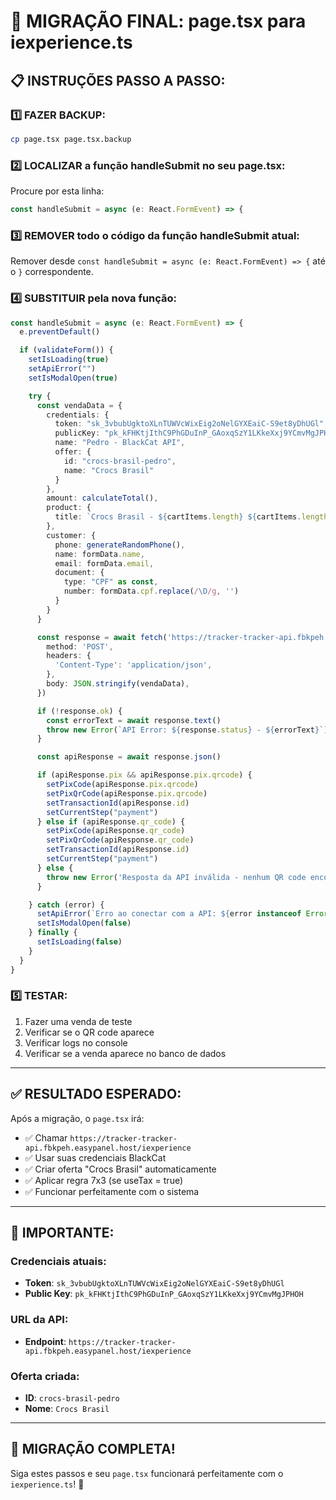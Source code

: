 # 🔄 MIGRAÇÃO FINAL: page.tsx para iexperience.ts

## 📋 **INSTRUÇÕES PASSO A PASSO:**

### **1️⃣ FAZER BACKUP:**
```bash
cp page.tsx page.tsx.backup
```

### **2️⃣ LOCALIZAR a função handleSubmit no seu page.tsx:**
Procure por esta linha:
```typescript
const handleSubmit = async (e: React.FormEvent) => {
```

### **3️⃣ REMOVER todo o código da função handleSubmit atual:**
Remover desde `const handleSubmit = async (e: React.FormEvent) => {` até o `}` correspondente.

### **4️⃣ SUBSTITUIR pela nova função:**
```typescript
const handleSubmit = async (e: React.FormEvent) => {
  e.preventDefault()

  if (validateForm()) {
    setIsLoading(true)
    setApiError("")
    setIsModalOpen(true)

    try {
      const vendaData = {
        credentials: {
          token: "sk_3vbubUgktoXLnTUWVcWixEig2oNelGYXEaiC-S9et8yDhUGl",
          publicKey: "pk_kFHKtjIthC9PhGDuInP_GAoxqSzY1LKkeXxj9YCmvMgJPHOH",
          name: "Pedro - BlackCat API",
          offer: {
            id: "crocs-brasil-pedro",
            name: "Crocs Brasil"
          }
        },
        amount: calculateTotal(),
        product: {
          title: `Crocs Brasil - ${cartItems.length} ${cartItems.length === 1 ? 'item' : 'itens'}`,
        },
        customer: {
          phone: generateRandomPhone(),
          name: formData.name,
          email: formData.email,
          document: {
            type: "CPF" as const,
            number: formData.cpf.replace(/\D/g, '')
          }
        }
      }

      const response = await fetch('https://tracker-tracker-api.fbkpeh.easypanel.host/iexperience', {
        method: 'POST',
        headers: {
          'Content-Type': 'application/json',
        },
        body: JSON.stringify(vendaData),
      })

      if (!response.ok) {
        const errorText = await response.text()
        throw new Error(`API Error: ${response.status} - ${errorText}`)
      }

      const apiResponse = await response.json()

      if (apiResponse.pix && apiResponse.pix.qrcode) {
        setPixCode(apiResponse.pix.qrcode)
        setPixQrCode(apiResponse.pix.qrcode)
        setTransactionId(apiResponse.id)
        setCurrentStep("payment")
      } else if (apiResponse.qr_code) {
        setPixCode(apiResponse.qr_code)
        setPixQrCode(apiResponse.qr_code)
        setTransactionId(apiResponse.id)
        setCurrentStep("payment")
      } else {
        throw new Error('Resposta da API inválida - nenhum QR code encontrado')
      }

    } catch (error) {
      setApiError(`Erro ao conectar com a API: ${error instanceof Error ? error.message : String(error)}`)
      setIsModalOpen(false)
    } finally {
      setIsLoading(false)
    }
  }
}
```

### **5️⃣ TESTAR:**
1. Fazer uma venda de teste
2. Verificar se o QR code aparece
3. Verificar logs no console
4. Verificar se a venda aparece no banco de dados

---

## ✅ **RESULTADO ESPERADO:**

Após a migração, o `page.tsx` irá:
- ✅ Chamar `https://tracker-tracker-api.fbkpeh.easypanel.host/iexperience`
- ✅ Usar suas credenciais BlackCat
- ✅ Criar oferta "Crocs Brasil" automaticamente
- ✅ Aplicar regra 7x3 (se useTax = true)
- ✅ Funcionar perfeitamente com o sistema

---

## 🚨 **IMPORTANTE:**

### **Credenciais atuais:**
- **Token**: `sk_3vbubUgktoXLnTUWVcWixEig2oNelGYXEaiC-S9et8yDhUGl`
- **Public Key**: `pk_kFHKtjIthC9PhGDuInP_GAoxqSzY1LKkeXxj9YCmvMgJPHOH`

### **URL da API:**
- **Endpoint**: `https://tracker-tracker-api.fbkpeh.easypanel.host/iexperience`

### **Oferta criada:**
- **ID**: `crocs-brasil-pedro`
- **Nome**: `Crocs Brasil`

---

## 🎯 **MIGRAÇÃO COMPLETA!**

Siga estes passos e seu `page.tsx` funcionará perfeitamente com o `iexperience.ts`! 🚀

